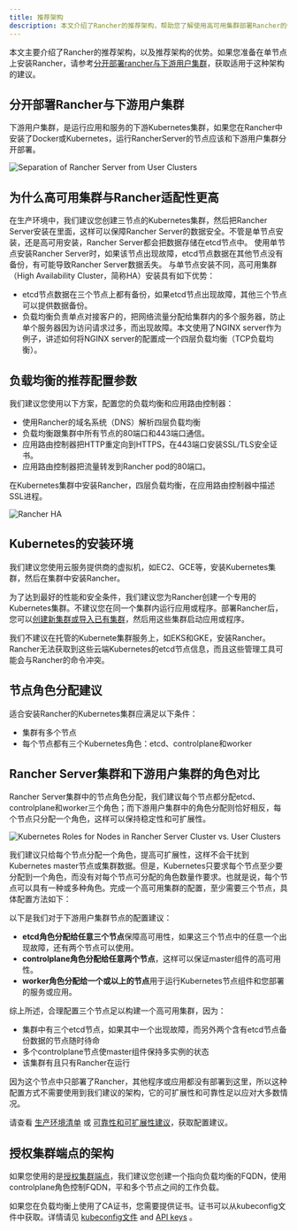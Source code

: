 ```yaml
---
title: 推荐架构
description: 本文介绍了Rancher的推荐架构，帮助您了解使用高可用集群部署Rancher的优势。
---
```

本文主要介绍了Rancher的推荐架构，以及推荐架构的优势。如果您准备在单节点上安装Rancher，请参考[分开部署rancher与下游用户集群](#分开部署rancher与下游用户集群)，获取适用于这种架构的建议。

## 分开部署Rancher与下游用户集群

下游用户集群，是运行应用和服务的下游Kubernetes集群，如果您在Rancher中安装了Docker或Kubernetes，运行RancherServer的节点应该和下游用户集群分开部署。

![Separation of Rancher Server from User Clusters](/img/rancher/rancher-architecture-separation-of-rancher-server.svg)

## 为什么高可用集群与Rancher适配性更高

在生产环境中，我们建议您创建三节点的Kubernetes集群，然后把Rancher Server安装在里面，这样可以保障Rancher Server的数据安全。不管是单节点安装，还是高可用安装，Rancher Server都会把数据存储在etcd节点中。
使用单节点安装Rancher Server时，如果该节点出现故障，etcd节点数据在其他节点没有备份，有可能导致Rancher Server数据丢失。
与单节点安装不同，高可用集群（High Availability Cluster，简称HA）安装具有如下优势：

* etcd节点数据在三个节点上都有备份，如果etcd节点出现故障，其他三个节点可以提供数据备份。
* 负载均衡负责单点对接客户的，把网络流量分配给集群内的多个服务器，防止单个服务器因为访问请求过多，而出现故障。本文使用了NGINX server作为例子，讲述如何将NGINX server的配置成一个四层负载均衡（TCP负载均衡）。

## 负载均衡的推荐配置参数

我们建议您使用以下方案，配置您的负载均衡和应用路由控制器：

* 使用Rancher的域名系统（DNS）解析四层负载均衡
* 负载均衡跟集群中所有节点的80端口和443端口通信。
* 应用路由控制器把HTTP重定向到HTTPS，在443端口安装SSL/TLS安全证书。
* 应用路由控制器把流量转发到Rancher pod的80端口。

<figcaption>在Kubernetes集群中安装Rancher，四层负载均衡，在应用路由控制器中描述SSL进程。</figcaption>

![Rancher HA](/img/rancher/ha/rancher2ha.svg)

## Kubernetes的安装环境

我们建议您使用云服务提供商的虚拟机，如EC2、GCE等，安装Kubernetes集群，然后在集群中安装Rancher。

为了达到最好的性能和安全条件，我们建议您为Rancher创建一个专用的Kubernetes集群。不建议您在同一个集群内运行应用或程序。部署Rancher后，您可以[创建新集群或导入已有集群](/docs/cluster-provisioning/_index/#cluster-creation-in-rancher)，然后用这些集群启动应用或程序。

我们不建议在托管的Kubernete集群服务上，如EKS和GKE，安装Rancher。
Rancher无法获取到这些云端Kubernetes的etcd节点信息，而且这些管理工具可能会与Rancher的命令冲突。

## 节点角色分配建议

适合安装Rancher的Kubernetes集群应满足以下条件：

* 集群有多个节点
* 每个节点都有三个Kubernetes角色：etcd、controlplane和worker

## Rancher Server集群和下游用户集群的角色对比

Rancher Server集群中的节点角色分配，我们建议每个节点都分配etcd、controlplane和worker三个角色；而下游用户集群中的角色分配则恰好相反，每个节点只分配一个角色，这样可以保持稳定性和可扩展性。

![Kubernetes Roles for Nodes in Rancher Server Cluster vs. User Clusters](/img/rancher/rancher-architecture-node-roles.svg)

我们建议只给每个节点分配一个角色，提高可扩展性，这样不会干扰到Kubernetes master节点或集群数据。但是，Kubernetes只要求每个节点至少要分配到一个角色，而没有对每个节点可分配的角色数量作要求。也就是说，每个节点可以具有一种或多种角色。完成一个高可用集群的配置，至少需要三个节点，具体配置方法如下：

以下是我们对于下游用户集群节点的配置建议：

* **etcd角色分配给任意三个节点**保障高可用性，如果这三个节点中的任意一个出现故障，还有两个节点可以使用。
* **controlplane角色分配给任意两个节点**，这样可以保证master组件的高可用性。
* **worker角色分配给一个或以上的节点**用于运行Kubernetes节点组件和您部署的服务或应用。

综上所述，合理配置三个节点足以构建一个高可用集群，因为：

* 集群中有三个etcd节点，如果其中一个出现故障，而另外两个含有etcd节点备份数据的节点随时待命
* 多个controlplane节点使master组件保持多实例的状态
* 该集群有且只有Rancher在运行

因为这个节点中只部署了Rancher，其他程序或应用都没有部署到这里，所以这种配置方式不需要使用到我们建议的架构，它的可扩展性和可靠性足以应对大多数情况。

请查看 [生产环境清单](/docs/cluster-provisioning/production/_index) 或 [可靠性和可扩展性建议](/docs/best-practices/management/_index#tips-for-scaling-and-reliability)，获取配置建议。

## 授权集群端点的架构

如果您使用的是[授权集群端点](/docs/overview/architecture/_index#4-authorized-cluster-endpoint)，我们建议您创建一个指向负载均衡的FQDN，使用controlplane角色控制FQDN，平和多个节点之间的工作负载。

如果您在负载均衡上使用了CA证书，您需要提供证书。证书可以从kubeconfig文件中获取。详情请见 [kubeconfig文件](/docs/k8s-in-rancher/kubeconfig/_index) and [API keys](/docs/user-settings/api-keys/_index#creating-an-api-key) 。

